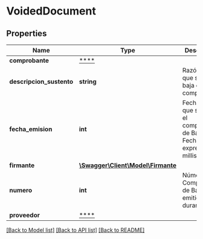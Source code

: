 # VoidedDocument

## Properties
Name | Type | Description | Notes
------------ | ------------- | ------------- | -------------
**comprobante** | [****](.md) |  | 
**descripcion_sustento** | **string** | Razón por la que se da de baja el comprobante | 
**fecha_emision** | **int** | Fecha en la que se emite el comprobante de Baja. Fecha expresada en milliseconds | [optional] 
**firmante** | [**\Swagger\Client\Model\Firmante**](Firmante.md) |  | [optional] 
**numero** | **int** | Número de Comprobante de Baja emitida durante el día | 
**proveedor** | [****](.md) |  | 

[[Back to Model list]](../../README.md#documentation-for-models) [[Back to API list]](../../README.md#documentation-for-api-endpoints) [[Back to README]](../../README.md)

